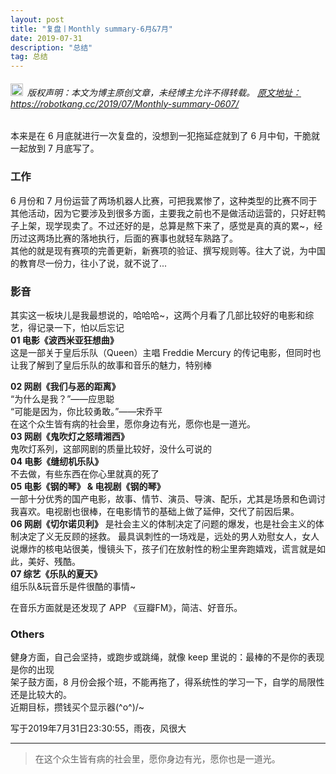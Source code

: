 ```yaml
---
layout: post
title: "复盘丨Monthly summary-6月&7月"
date: 2019-07-31 
description: "总结"
tag: 总结
---   
```


<h6><img src="https://robotkang-1257995526.cos.ap-chengdu.myqcloud.com/icon/copyright.png" alt="copyright" style="display:inline;margin-bottom: -5px;" width="20" height="20"> 版权声明：本文为博主原创文章，未经博主允许不得转载。
<a target="_blank" href="https://robotkang.cc/2019/07/Monthly-summary-0607/">原文地址：https://robotkang.cc/2019/07/Monthly-summary-0607/</a>
</h6>
本来是在 6 月底就进行一次复盘的，没想到一犯拖延症就到了 6 月中旬，干脆就一起放到 7 月底写了。  

### 工作
6 月份和 7 月份运营了两场机器人比赛，可把我累惨了，这种类型的比赛不同于其他活动，因为它要涉及到很多方面，主要我之前也不是做活动运营的，只好赶鸭子上架，现学现卖了。不过还好的是，总算是熬下来了，感觉是真的真的累~，经历过这两场比赛的落地执行，后面的赛事也就轻车熟路了。  
其他的就是现有赛项的完善更新，新赛项的验证、撰写规则等。往大了说，为中国的教育尽一份力，往小了说，就不说了...  

### 影音
其实这一板块儿是我最想说的，哈哈哈~，这两个月看了几部比较好的电影和综艺，得记录一下，怕以后忘记  
**01 电影《波西米亚狂想曲》**  
这是一部关于皇后乐队（Queen）主唱 Freddie Mercury 的传记电影，但同时也让我了解到了皇后乐队的故事和音乐的魅力，特别棒  

**02 网剧《我们与恶的距离》**  
“为什么是我？”——应思聪  
“可能是因为，你比较勇敢。”——宋乔平  
在这个众生皆有病的社会里，愿你身边有光，愿你也是一道光。   
**03 网剧《鬼吹灯之怒晴湘西》**  
鬼吹灯系列，这部网剧的质量比较好，没什么可说的  
**04 电影《缝纫机乐队》**  
不去做，有些东西在你心里就真的死了  
**05 电影《钢的琴》 & 电视剧《钢的琴》**  
一部十分优秀的国产电影，故事、情节、演员、导演、配乐，尤其是场景和色调讨我喜欢。电视剧也很棒，在电影情节的基础上做了延伸，交代了前因后果。   
**06 网剧《切尔诺贝利》** 
是社会主义的体制决定了问题的爆发，也是社会主义的体制决定了义无反顾的拯救。 最具讽刺性的一场戏是，远处的男人劝慰女人，女人说爆炸的核电站很美，慢镜头下，孩子们在放射性的粉尘里奔跑嬉戏，谎言就是如此，美好、残酷。  
**07 综艺《乐队的夏天》**  
组乐队&玩音乐是件很酷的事情~  

在音乐方面就是还发现了 APP 《豆瓣FM》，简洁、好音乐。   

### Others
健身方面，自己会坚持，或跑步或跳绳，就像 keep 里说的：最棒的不是你的表现是你的出现  
架子鼓方面，8 月份会报个班，不能再拖了，得系统性的学习一下，自学的局限性还是比较大的。  
近期目标，攒钱买个显示器\(^o^)/~   

写于2019年7月31日23:30:55，雨夜，风很大     
          
----------
>  在这个众生皆有病的社会里，愿你身边有光，愿你也是一道光。




  
